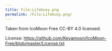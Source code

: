 ```yaml
---
title: File:Lifebuoy.png
permalink: /File:Lifebuoy.png/
---
```


Taken from IcoMoon Free CC-BY 4.0 licensed.

License: <https://github.com/Keyamoon/IcoMoon-Free/blob/master/License.txt>